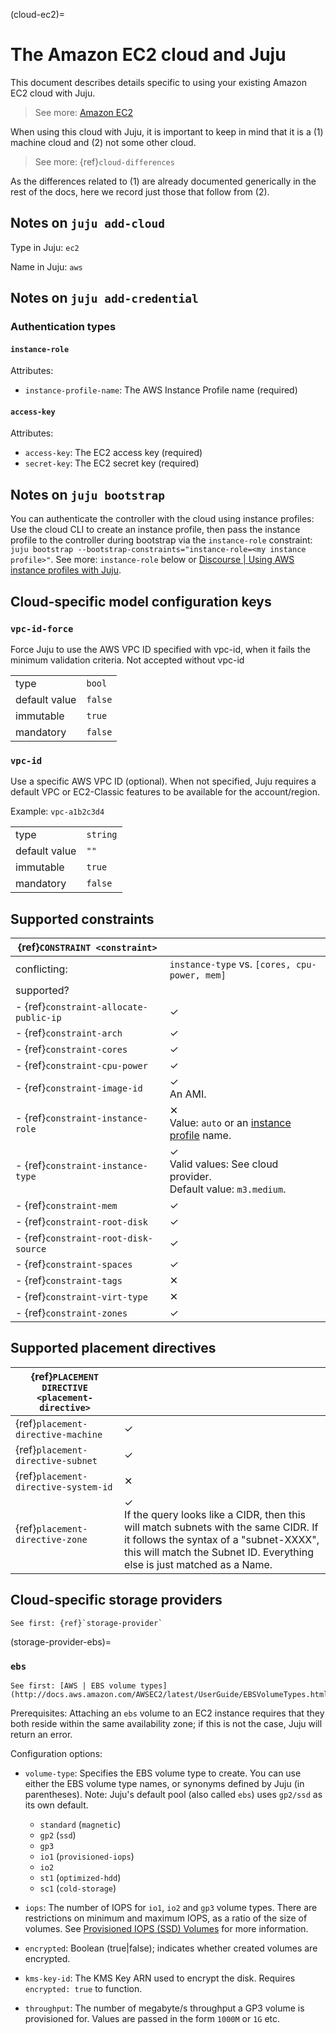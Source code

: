 (cloud-ec2)=
# The Amazon EC2 cloud and Juju


<!--To see the older HTG-style doc, see version 35. Note that it may be out-of-date. -->

This document describes details specific to using your existing Amazon EC2 cloud with Juju.

> See more: [Amazon EC2](https://docs.aws.amazon.com/ec2/?icmpid=docs_homepage_featuredsvcs)

When using this cloud with Juju, it is important to keep in mind that it is a (1) machine cloud and (2) not some other cloud.

> See more: {ref}`cloud-differences`

As the differences related to (1) are already documented generically in the rest of the docs, here we record just those that follow from (2).

## Notes on `juju add-cloud`

Type in Juju: `ec2`

Name in Juju: `aws`

## Notes on `juju add-credential`


### Authentication types

#### `instance-role`
Attributes:
- `instance-profile-name`: The AWS Instance Profile name (required)

#### `access-key`
Attributes:
- `access-key`: The EC2 access key (required)
- `secret-key`: The EC2 secret key (required)


## Notes on `juju bootstrap`


You can authenticate the controller with the cloud using instance profiles: Use the cloud CLI to create an instance profile, then pass the instance profile to the controller during bootstrap via the `instance-role` constraint: `juju bootstrap --bootstrap-constraints="instance-role=<my instance profile>"`.  See more: `instance-role` below or [Discourse \| Using AWS instance profiles with Juju](https://discourse.charmhub.io/t/5185).

## Cloud-specific model configuration keys

### `vpc-id-force`
Force Juju to use the AWS VPC ID specified with vpc-id, when it fails the minimum validation criteria. Not accepted without vpc-id

| | |
|-|-|
| type | `bool` |
| default value | `false` |
| immutable | `true` |
| mandatory | `false` |

### `vpc-id`
Use a specific AWS VPC ID (optional). When not specified, Juju requires a default VPC or EC2-Classic features to be available for the account/region.

Example: `vpc-a1b2c3d4`

| | |
|-|-|
| type | `string` |
| default value | `""` |
| immutable | `true` |
| mandatory | `false` |


## Supported constraints

| {ref}`CONSTRAINT <constraint>`         |                                                     |
|----------------------------------------|-----------------------------------------------------|
| conflicting:                           | `instance-type` vs. `[cores, cpu-power, mem]` |
| supported?                             |                                                     |
| - {ref}`constraint-allocate-public-ip` | &#10003;                                            |
| - {ref}`constraint-arch`               | &#10003;                                            |
| - {ref}`constraint-cores`              | &#10003;                                            |
| - {ref}`constraint-cpu-power`          | &#10003;                                            |
| - {ref}`constraint-image-id`           | &#10003; <br> An AMI.                               |
| - {ref}`constraint-instance-role`      | &#10005; <br> Value: `auto` or an [instance profile](https://docs.aws.amazon.com/IAM/latest/UserGuide/id_roles_use_switch-role-ec2_instance-profiles.html) name.|
| - {ref}`constraint-instance-type`      | &#10003; <br> Valid values: See cloud provider. <br> Default value: `m3.medium`.|
| - {ref}`constraint-mem`                | &#10003;                                            |
| - {ref}`constraint-root-disk`          | &#10003;                                            |
| - {ref}`constraint-root-disk-source`   | &#10003;                                            |
| - {ref}`constraint-spaces`             | &#10003;                                            |
| - {ref}`constraint-tags`               | &#10005;                                            |
| - {ref}`constraint-virt-type`          | &#10005;                                            |
| - {ref}`constraint-zones`              | &#10003;                                            |

## Supported placement directives

| {ref}`PLACEMENT DIRECTIVE <placement-directive>` ||
|-|-|
| {ref}`placement-directive-machine`               | &#10003; |
| {ref}`placement-directive-subnet`                | &#10003; |
| {ref}`placement-directive-system-id`             | &#10005;   |
| {ref}`placement-directive-zone`                  | &#10003;  <br> If the query looks like a CIDR, then this will match subnets with the same CIDR. If it follows the syntax of a "subnet-XXXX", this will match the Subnet ID. Everything else is just matched as a Name. |

## Cloud-specific storage providers

```{ibnote}
See first: {ref}`storage-provider`
```

(storage-provider-ebs)=
### `ebs`

```{ibnote}
See first: [AWS | EBS volume types](http://docs.aws.amazon.com/AWSEC2/latest/UserGuide/EBSVolumeTypes.html)
```

Prerequisites: Attaching an `ebs` volume to an EC2 instance requires that they both reside within the same availability zone; if this is not the case, Juju will return an error.

Configuration options:

- `volume-type`: Specifies the EBS volume type to create. You can use either the EBS volume type names, or synonyms defined by Juju (in parentheses). Note: Juju's default pool (also called `ebs`) uses `gp2/ssd` as its own default.
    - `standard` (`magnetic`)
    - `gp2` (`ssd`)
    - `gp3`
    - `io1` (`provisioned-iops`)
    - `io2`
    - `st1` (`optimized-hdd`)
    - `sc1` (`cold-storage`)

- `iops`: The number of IOPS for `io1`, `io2` and `gp3` volume types. There are restrictions on minimum and maximum IOPS, as a ratio of the size of volumes. See [Provisioned IOPS (SSD) Volumes](https://docs.aws.amazon.com/ebs/latest/userguide/provisioned-iops.html) for more information.

- `encrypted`: Boolean (true|false); indicates whether created volumes are encrypted.

- `kms-key-id`: The KMS Key ARN used to encrypt the disk. Requires `encrypted: true` to function.

- `throughput`: The number of megabyte/s throughput a GP3 volume is provisioned for. Values are passed in the form `1000M` or `1G` etc.

